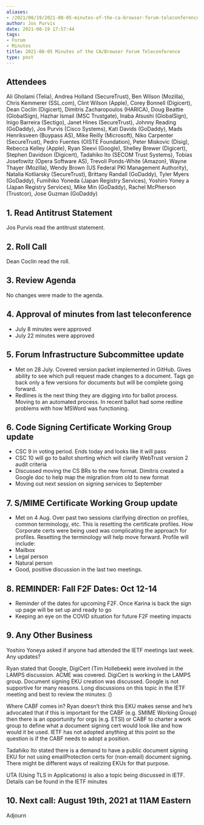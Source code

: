 ```yaml
---
aliases:
- /2021/08/19/2021-08-05-minutes-of-the-ca-browser-forum-teleconference/
author: Jos Purvis
date: 2021-08-19 17:57:44
tags:
- Forum
- Minutes
title: 2021-08-05 Minutes of the CA/Browser Forum Teleconference
type: post
---
```


## Attendees

Ali Gholami (Telia), Andrea Holland (SecureTrust), Ben Wilson (Mozilla), Chris Kemmerer (SSL.com), Clint Wilson (Apple), Corey Bonnell (Digicert), Dean Coclin (Digicert), Dimitris Zacharopoulos (HARICA), Doug Beattie (GlobalSign), Hazhar Ismail (MSC Trustgate), Inaba Atsushi (GlobalSign), Inigo Barreira (Sectigo), Janet Hines (SecureTrust), Johnny Reading (GoDaddy), Jos Purvis (Cisco Systems), Kati Davids (GoDaddy), Mads Henriksveen (Buypass AS), Mike Reilly (Microsoft), Niko Carpenter (SecureTrust), Pedro Fuentes (OISTE Foundation), Peter Miskovic (Disig), Rebecca Kelley (Apple), Ryan Sleevi (Google), Shelley Brewer (Digicert), Stephen Davidson (Digicert), Tadahiko Ito (SECOM Trust Systems), Tobias Josefowitz (Opera Software AS), Trevoli Ponds-White (Amazon), Wayne Thayer (Mozilla), Wendy Brown (US Federal PKI Management Authority), Natalia Kotliarsky (SecureTrust), Brittany Randall (GoDaddy), Tyler Myers (GoDaddy), Fumihiko Yoneda (Japan Registry Services), Yoshiro Yoney a (Japan Registry Services), Mike Min (GoDaddy), Rachel McPherson (Trustcor), Jose Guzman (GoDaddy)

## 1. Read Antitrust Statement

Jos Purvis read the antitrust statement.

## 2. Roll Call

Dean Coclin read the roll.

## 3. Review Agenda

No changes were made to the agenda.

## 4. Approval of minutes from last teleconference

- July 8 minutes were approved
- July 22 minutes were approved

## 5. Forum Infrastructure Subcommittee update

- Met on 28 July. Covered version packet implemented in GitHub. Gives ability to see which pull request made changes to a document. Tags go back only a few versions for documents but will be complete going forward.
- Redlines is the next thing they are digging into for ballot process. Moving to an automated process. In recent ballot had some redline problems with how MSWord was functioning.

## 6. Code Signing Certificate Working Group update

- CSC 9 in voting period. Ends today and looks like it will pass
- CSC 10 will go to ballot shorting which will clarify WebTrust version 2 audit criteria
- Discussed moving the CS BRs to the new format. Dimitris created a Google doc to help map the migration from old to new format
- Moving out next session on signing services to September

## 7. S/MIME Certificate Working Group update

- Met on 4 Aug. Over past two sessions clarifying direction on profiles, common terminology, etc. This is resetting the certificate profiles. How Corporate certs were being used was complicating the approach for profiles. Resetting the terminology will help move forward. Profile will include:
- Mailbox
- Legal person
- Natural person
- Good, positive discussion in the last two meetings.

## 8. REMINDER: Fall F2F Dates: Oct 12-14

- Reminder of the dates for upcoming F2F. Once Karina is back the sign up page will be set up and ready to go
- Keeping an eye on the COVID situation for future F2F meeting impacts

## 9. Any Other Business

Yoshiro Yoneya asked if anyone had attended the IETF meetings last week. Any updates?

Ryan stated that Google, DigiCert (Tim Hollebeek) were involved in the LAMPS discussion. ACME was covered. DigiCert is working in the LAMPS group. Document signing EKU creation was discussed. Google is not supportive for many reasons. Long discussions on this topic in the IETF meeting and best to review the minutes: ()

Where CABF comes in? Ryan doesn’t think this EKU makes sense and he’s advocated that if this is important for the CABF (e.g. SMIME Working Group) then there is an opportunity for orgs (e.g. ETSI) or CABF to charter a work group to define what a document signing cert would look like and how would it be used. IETF has not adopted anything at this point so the question is if the CABF needs to adopt a position.

Tadahiko Ito stated there is a demand to have a public document signing EKU for not using emailProtection certs for (non-email) document signing. There might be different ways of realizing EKUs for that purpose.

UTA (Using TLS in Applications) is also a topic being discussed in IETF. Details can be found in the IETF minutes

## 10. Next call: August 19th, 2021 at 11AM Eastern

Adjourn
